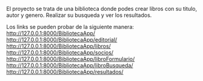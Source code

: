 El proyecto se trata de una biblioteca donde podes crear libros con su titulo, autor y genero. 
Realizar su busqueda y ver los resultados.

Los links se pueden probar de la siguiente manera:
http://127.0.0.1:8000/BibliotecaApp/
http://127.0.0.1:8000/BibliotecaApp/editorial/
http://127.0.0.1:8000/BibliotecaApp/libros/
http://127.0.0.1:8000/BibliotecaApp/socios/
http://127.0.0.1:8000/BibliotecaApp/libroFormulario/
http://127.0.0.1:8000/BibliotecaApp/libroBusqueda/
http://127.0.0.1:8000/BibliotecaApp/resultados/






